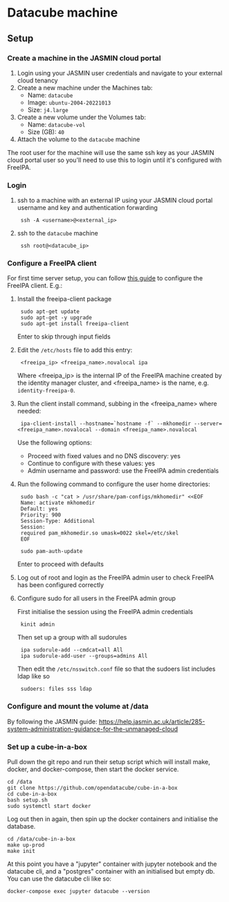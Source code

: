 # Datacube machine

## Setup

### Create a machine in the JASMIN cloud portal

1. Login using your JASMIN user credentials and navigate to your external cloud tenancy
2. Create a new machine under the Machines tab:
    * Name: `datacube`
    * Image: `ubuntu-2004-20221013`
    * Size: `j4.large`
3. Create a new volume under the Volumes tab:
    * Name: `datacube-vol`
    * Size (GB): `40`
4. Attach the volume to the `datacube` machine

The root user for the machine will use the same ssh key as your JASMIN cloud portal user so you'll need to use this to login until it's configured with FreeIPA.

### Login

1. ssh to a machine with an external IP using your JASMIN cloud portal username and key and authentication forwarding

        ssh -A <username>@<external_ip>


2. ssh to the `datacube` machine

        ssh root@<datacube_ip>

### Configure a FreeIPA client

For first time server setup, you can follow [this guide](https://computingforgeeks.com/how-to-configure-freeipa-client-on-ubuntu-centos/) to configure the FreeIPA client. E.g.:

1. Install the freeipa-client package

        sudo apt-get update
        sudo apt-get -y upgrade
        sudo apt-get install freeipa-client

    Enter to skip through input fields

2. Edit the `/etc/hosts` file to add this entry:

        <freeipa_ip> <freeipa_name>.novalocal ipa

    Where \<freeipa_ip> is the internal IP of the FreeIPA machine created by the identity manager cluster, and \<freeipa_name> is the name, e.g. `identity-freeipa-0`.

3. Run the client install command, subbing in the <freeipa_name> where needed:

        ipa-client-install --hostname=`hostname -f` --mkhomedir --server=<freeipa_name>.novalocal --domain <freeipa_name>.novalocal

    Use the following options:
    * Proceed with fixed values and no DNS discovery: yes
    * Continue to configure with these values: yes
    * Admin username and password: use the FreeIPA admin credentials

4. Run the following command to configure the user home directories:

        sudo bash -c "cat > /usr/share/pam-configs/mkhomedir" <<EOF
        Name: activate mkhomedir
        Default: yes
        Priority: 900
        Session-Type: Additional
        Session:
        required pam_mkhomedir.so umask=0022 skel=/etc/skel
        EOF

        sudo pam-auth-update
    
    Enter to proceed with defaults

5. Log out of root and login as the FreeIPA admin user to check FreeIPA has been configured correctly

6. Configure sudo for all users in the FreeIPA admin group

    First initialise the session using the FreeIPA admin credentials

        kinit admin

    Then set up a group with all sudorules

        ipa sudorule-add --cmdcat=all All
        ipa sudorule-add-user --groups=admins All

    Then edit the `/etc/nsswitch.conf` file so that the sudoers list includes ldap like so

        sudoers: files sss ldap

### Configure and mount the volume at /data

By following the JASMIN guide: https://help.jasmin.ac.uk/article/285-system-administration-guidance-for-the-unmanaged-cloud

### Set up a cube-in-a-box

Pull down the git repo and run their setup script which will install make, docker, and docker-compose, then start the docker service.

    cd /data
    git clone https://github.com/opendatacube/cube-in-a-box
    cd cube-in-a-box
    bash setup.sh
    sudo systemctl start docker

Log out then in again, then spin up the docker containers and initialise the database.

    cd /data/cube-in-a-box
    make up-prod
    make init

At this point you have a "jupyter" container with jupyter notebook and the datacube cli, and a "postgres" container with an initialised but empty db. You can use the datacube cli like so:

    docker-compose exec jupyter datacube --version